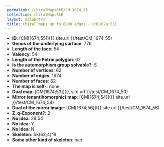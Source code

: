 ```yaml
--- 
 permalink: /chiralMaps6kE/CM_1674_55 
 collection: chiralMaps6kE
 layout: dataEntry
 title: Chiral maps up to 6000 edges - CM[1674;55]
---
```


- **ID**: [CM[1674;55]]({{ site.url }}/test/CM_1674_55)
- **Genus of the underlying surface**: 776
- **Length of the face**: 54
- **Valency**: 54
- **Length of the Petrie polygon**: 62
- **Is the automorphism group solvable?**: S
- **Number of vertices**: 62
- **Number of edges**: 1674
- **Number of faces**: 62
- **The map is self-**: none
- **Dual map**: [CM[1674;53]]({{ site.url }}/test/CM_1674_53)
- **Mirror (enantihomorphic) map**: [CM[1674;54]]({{ site.url }}/test/CM_1674_54)
- **Dual of the mirror image**: [CM[1674;56]]({{ site.url }}/test/CM_1674_56)
- **Z_q-Exponent?**: 2
- **No idea**:  29:54
- **No idea**: Y
- **No idea**: N
- **Skeleton**: Sk(62;4)^9
- **Some other kind of skeleton**: nan
